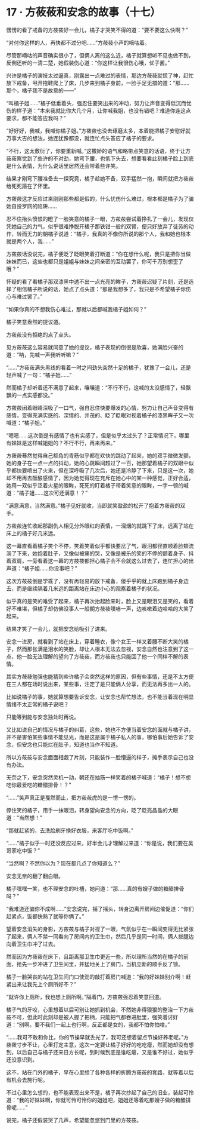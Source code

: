 <link rel="stylesheet" href="../../styles/text.css"/>
<h1>17 · 方莜莜和安念的故事（十七）</h1>

愣愣的看了戒备的方莜莜好一会儿，橘子才哭笑不得的道：“要不要这么快啊？”

“对付你这样的人，再快都不过分吧……”方莜莜小声的嘀咕着。

尽管那嘀咕的声音确实很小了，但俩人离的这么近，橘子就算想听不见也做不到，反倒还听的一清二楚，她假装伤心道：“你这样让我很伤心哦，优子酱。”

兴许是橘子的演技太过逼真，刚露出一点难过的表情，那边方莜莜就慌了神，赶忙放下戒备，甩开拖鞋爬上了床，几步来到橘子身前，一脸手足无措的道：“那……那个，橘子我不是故意的——”

“叫橘子姐……”橘子低垂着头，强忍住要笑出来的冲动，努力让声音变得低沉而忧伤的样子道：“本来我就比你大几个月，让你喊我姐，也没有错吧？难道你连这点要求，都不能答应我吗？”

“好好好，我喊，我喊你橘子姐。”方莜莜也没去琢磨太多，本着能把橘子安慰好就万事大吉的想法，她连犹豫都没，就连忙点头答应了橘子的要求。

“不行，这太敷衍了，你要重新喊。”这撒娇的语气和略带点笑意的话语，终于让方莜莜察觉到了些许的不对劲，她弯下腰，也低下头去，想要看看此刻橘子脸上到底是什么表情，为什么说话里居然还会带着些许笑。

结果才刚弯下腰准备去一探究竟，橘子趁她不备，双手猛然一抱，瞬间就把方莜莜给死死箍在了怀里。

方莜莜这才反应过来刚刚那些都是假的，什么忧伤什么难过，根本都是橘子为了骗她自投罗网的陷阱……

忍不住抬头愤恨的瞪了一脸笑意的橘子一眼，方莜莜尝试着挣扎了一会儿，发现仅凭她自己的力气，似乎很难挣脱开橘子那铁钳一般的双臂，便只好放弃了徒劳的动作，转而无力的朝橘子说道：“橘子，我真的不像你所说的那个人，我和她也根本就是两个人，我……”

方莜莜话没说完，橘子便眨了眨眼笑着打断道：“你在想什么呢，我只是把你当做妹妹而已，这些也都只是姐姐与妹妹之间亲密的互动罢了，你可千万别想歪了哦？”

怀疑的看了看橘子那双漆黑中透不出一点光亮的眸子，方莜莜迟疑了片刻，还是选择了相信橘子所说的话，她点了点头道：“那是我想多了，我只是不希望橘子你伤心与难过罢了。”

“如果你真的不想我伤心难过，那就以后都喊我橘子姐如何？”

橘子笑意盎然的提议道。

方莜莜没有拒绝的点了点头。

见方莜莜这么容易就同意了她的提议，橘子表现的倒很是欣喜，她满脸兴奋的道：“呐，先喊一声我听听嘛？”

“……”方莜莜满头黑线的看着一时之间劲头突然十足的橘子，犹豫了一会儿，还是轻声喊了一句：“橘子姐……”

然而橘子却听着还不满意了起来，嚷嚷道：“不行不行，这喊的太没感情了，轻飘飘的一点实感都没。”

方莜莜闭着眼睛深吸了一口气，强自忍住快要爆发的心情，努力让自己声音变得有感情，变得充满实感的、深情的、并茂的、眨了眨眼对视着橘子的漆黑眸子又一次喊道：“橘子姐。”

“嗯嗯……这次倒是有感情了也有实感了，但是似乎太过头了？正常情况下，哪里有妹妹是这样喊姐姐的？不行不行，再来再来。”

方莜莜蓦然觉得自己额角的青筋似乎都在欢快的跳动了起来，她的双手微微发颤，她的身子在一点一点的抖动，她的心跳瞬间超过了一百，她那望着橘子的双眼中似乎都快要喷出了火来，但在深呼吸了几次后，她还是冷静了下来，只是这一次，她却不用再去酝酿感情了，因为她觉得现在充斥在她心中的某一种感觉，正好合适，她用一双似乎泛着火星的眼眸，死死的盯着橘子带着笑意的眼眸，一字一顿的喊道：“橘子姐……这次可还满意！？”

“满意满意，当然满意。”橘子见好就收，当即就笑盈盈的松开了抱着方莜莜的双手。

方莜莜连忙收起那副仇人相见分外眼红的表情，一溜烟的就跳下了床，远离了站在床上的橘子好几米远。

这一幕直看着橘子笑个不停，笑着笑着似乎都快要岔了气，眼泪都径直顺着脸颊流淌了下来，她抱着肚子，又像似被痛的哭，又像是被乐的笑的不停的颤着身子、抖着双肩，一旁看着这一幕的方莜莜都担心橘子会不会就这么过去了，连忙担心的出声道：“橘子姐……你没事吧？”

这次方莜莜倒是学乖了，没有再轻易的放下戒备，傻乎乎的就上床跑到橘子身边去，而是继续隔着几米远的距离站在床边小心的观察着橘子的状况。

似乎真的是笑的难受了起来，橘子再次抬起脸来时，脸上又是眼泪又是笑的，看着好不难堪，但橘子却仿佛没事人一般朝方莜莜噗哧一声，边咳嗽着边哈哈的大笑了起来。

结果才笑了一会儿，就把安念给吸引了进来。

安念一进房，就看到了站在床上，穿着睡衣，像个女王一样叉着腰不断大笑的橘子，然而那张满是泪水的笑脸，却让人根本无法去忽视，安念自然也注意到了这一点，他一脸无法理解的望向了方莜莜，而方莜莜也只能回了他一个同样不解的表情。

其实方莜莜勉强也能猜到些许橘子会突然这样的原因，但有些事情，还是不太方便在三人都在场时说出来，某些事，注定了是只能俩人分享，而无法再多出一人的。

比如说橘子的事，她就算想要告诉安念，让安念也帮忙想法，也不能当着现在明显情绪不太正常的橘子说吧？

只能等到能与安念独处时再说。

又比如说自己的情况与橘子的纠葛，这些，她也不方便当着安念的面就与橘子讲，并不是害怕某些事情不能见光，而是这是属于橘子私人的事，哪怕事后她告诉了安念，但安念也只能烂在肚子，知道也当作不知道。

所以方莜莜与安念面面相觑了片刻，只能装作一脸懵逼的样子，摊手表示自己也没有办法。

无奈之下，安念突然灵机一动，朝还在抽筋一样笑着的橘子喊道：“橘子！想不想吃你最爱吃的糖醋排骨！？”

“……”笑声真正是戛然而止，把方莜莜虎的是一愣一愣的。

停住笑的橘子，用手一抹眼泪，转身望向安念的方向，眨了眨亮晶晶的大眼道：“当然想！”

“那就赶紧的，去洗脸刷牙换好衣服，来客厅吃中饭啊。”

“……”橘子似乎一时还没反应过来，好半会儿才理解过来道：“你是说，我们要在吴哥家吃中饭？”

“当然啊？不然你以为？现在都几点了你知道么？”

安念无奈的翻了翻白眼。

橘子嘿嘿一笑，也不理安念的吐槽，她问道：“那……真的有嫂子做的糖醋排骨吗？”

“我难道还骗你不成啊……”安念说完，摇了摇头，转身边离开房间边催促道：“你们赶紧点，饭都快熟了就等你俩了。”

望着安念消失的身影，方莜莜与橘子对视了一眼，气氛似乎在一瞬间变得无比紧张了起来，俩人不禁一同看向了房间内的卫生巾，然后几乎是同一时间，俩人拔腿边向着卫生巾冲了过去。

然而因为方莜莜在床下，且距离那卫生巾更近一些，所以理所当然的在橘子的前面，抢先一步冲进了卫生间里，并猛地关上了房门，当机立断的顺手反了锁。

橘子一脸哭丧的站在卫生间门口使劲的敲打着房门喊道：“我的好妹妹别介啊！赶紧出来让我先上个厕所好不？”

“就许你上厕所，我也想上厕所啊。”隔着门，方莜莜强忍着笑意回道。

橘子气的牙咬，心里想着以后可别让她抓到机会，不然她非得狠狠的整治一下方莜莜不可，但此时此刻却是被人握了把柄，只能把气都吞进肚里，强笑着讨好道：“别啊。要不我们一起上也行啊，反正都是女的，我都不怕你怕啥。”

“……我可不敢和你比，你的节操早就丢光了，我可还想着留点节操好养老呢。”方莜莜寸步不让，心里打定主意，这次一定要让橘子好好的吃吃瘪，然而她却没有想到，以后自己与橘子还来日方长呢，到时候到底是谁吃瘪，又是谁不好过，她似乎还没意识到。

这不，站在门外的橘子，早在心里想了各种各样的折腾方莜莜的套路，就等着以后有机会去施行呢。

不过心里怎么想的，也不能表现出来不是，橘子再次抄起了自己的旧业，装起可怜道：“我的好妹妹啊，你就可怜可怜你的姐姐吧，姐姐还等着吃那嫂子做的糖醋排骨呢……”

说完，橘子还假装哭了几声，希望能忽悠到门里的方莜莜。
